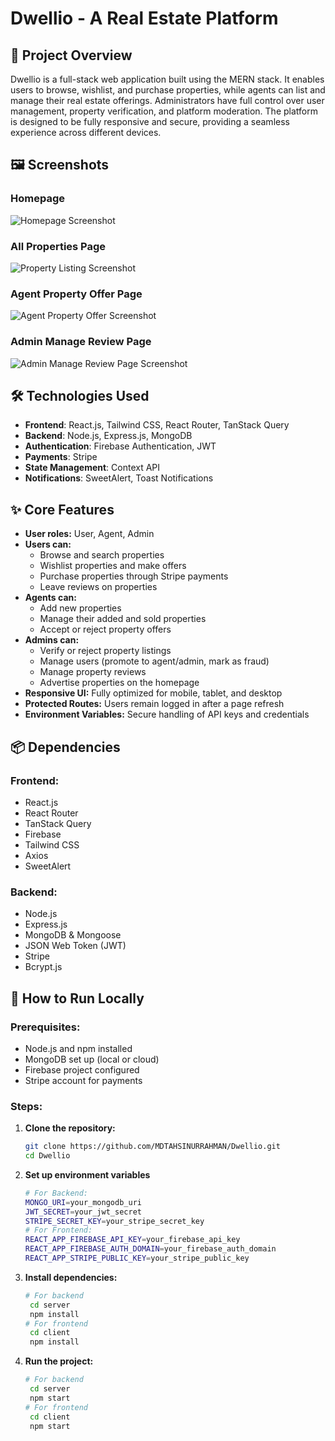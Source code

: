 # Dwellio - A Real Estate Platform

## 📌 Project Overview
Dwellio is a full-stack web application built using the MERN stack. It enables users to browse, wishlist, and purchase properties, while agents can list and manage their real estate offerings. Administrators have full control over user management, property verification, and platform moderation. The platform is designed to be fully responsive and secure, providing a seamless experience across different devices.

## 🖼 Screenshots
### Homepage
![Homepage Screenshot](https://i.ibb.co/RTGXmfb5/dwellio-home.png)

### All Properties Page
![Property Listing Screenshot](https://i.ibb.co/gbQh4ZVf/dwellio-properties.png)

### Agent Property Offer Page
![Agent Property Offer Screenshot](https://i.ibb.co/qMCzV4np/dwellio-property-Offer.png)

### Admin Manage Review Page
![Admin Manage Review Page Screenshot](https://i.ibb.co/cWmMZh1/dwellio-manage-Review.png)

## 🛠 Technologies Used
- **Frontend**: React.js, Tailwind CSS, React Router, TanStack Query
- **Backend**: Node.js, Express.js, MongoDB
- **Authentication**: Firebase Authentication, JWT
- **Payments**: Stripe
- **State Management**: Context API
- **Notifications**: SweetAlert, Toast Notifications

## ✨ Core Features
- **User roles:** User, Agent, Admin
- **Users can:**
  - Browse and search properties
  - Wishlist properties and make offers
  - Purchase properties through Stripe payments
  - Leave reviews on properties
- **Agents can:**
  - Add new properties
  - Manage their added and sold properties
  - Accept or reject property offers
- **Admins can:**
  - Verify or reject property listings
  - Manage users (promote to agent/admin, mark as fraud)
  - Manage property reviews
  - Advertise properties on the homepage
- **Responsive UI:** Fully optimized for mobile, tablet, and desktop
- **Protected Routes:** Users remain logged in after a page refresh
- **Environment Variables:** Secure handling of API keys and credentials

## 📦 Dependencies
### Frontend:
- React.js
- React Router
- TanStack Query
- Firebase
- Tailwind CSS
- Axios
- SweetAlert

### Backend:
- Node.js
- Express.js
- MongoDB & Mongoose
- JSON Web Token (JWT)
- Stripe
- Bcrypt.js

## 🚀 How to Run Locally
### Prerequisites:
- Node.js and npm installed
- MongoDB set up (local or cloud)
- Firebase project configured
- Stripe account for payments

### Steps:
1. **Clone the repository:**
   ```sh
   git clone https://github.com/MDTAHSINURRAHMAN/Dwellio.git
   cd Dwellio
2. **Set up environment variables**
   ```sh
   # For Backend:
   MONGO_URI=your_mongodb_uri
   JWT_SECRET=your_jwt_secret
   STRIPE_SECRET_KEY=your_stripe_secret_key
   # For Frontend:
   REACT_APP_FIREBASE_API_KEY=your_firebase_api_key
   REACT_APP_FIREBASE_AUTH_DOMAIN=your_firebase_auth_domain
   REACT_APP_STRIPE_PUBLIC_KEY=your_stripe_public_key
3. **Install dependencies:**
   ```sh
   # For backend
    cd server
    npm install
   # For frontend
    cd client
    npm install
1. **Run the project:**
   ```sh
   # For backend
    cd server
    npm start
   # For frontend
    cd client
    npm start

